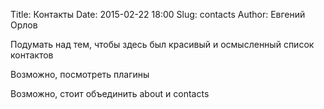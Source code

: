Title: Контакты
Date: 2015-02-22 18:00
Slug: contacts
Author: Евгений Орлов

Подумать над тем, чтобы здесь был красивый и осмысленный список контактов

Возможно, посмотреть плагины

Возможно, стоит объединить about и contacts